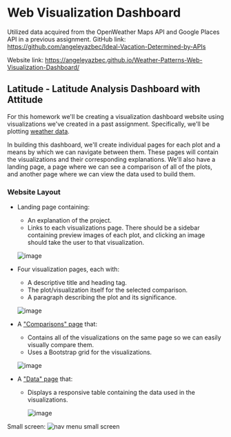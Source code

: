 # Web Visualization Dashboard

Utilized data acquired from the OpenWeather Maps API and Google Places API in a previous assignment.
GitHub link: https://github.com/angeleyazbec/Ideal-Vacation-Determined-by-APIs

Website link: https://angeleyazbec.github.io/Weather-Patterns-Web-Visualization-Dashboard/

## Latitude - Latitude Analysis Dashboard with Attitude

For this homework we'll be creating a visualization dashboard website using visualizations we've created in a past assignment. Specifically, we'll be plotting [weather data](Resources/cities.csv).

In building this dashboard, we'll create individual pages for each plot and a means by which we can navigate between them. These pages will contain the visualizations and their corresponding explanations. We'll also have a landing page, a page where we can see a comparison of all of the plots, and another page where we can view the data used to build them.

### Website Layout

* Landing page containing:
  * An explanation of the project.
  * Links to each visualizations page. There should be a sidebar containing preview images of each plot, and clicking an image should take the user to that visualization.
  
  ![image](https://user-images.githubusercontent.com/90559756/163264717-8fdb9c26-8b11-4ed7-96be-ea767b368999.png)

* Four visualization pages, each with:
  * A descriptive title and heading tag.
  * The plot/visualization itself for the selected comparison.
  * A paragraph describing the plot and its significance.
   
   ![image](https://user-images.githubusercontent.com/90559756/163265156-a619952a-2783-42f1-b4c8-2f14f1e4773f.png)

* A ["Comparisons" page](#comparisons-page) that:
  * Contains all of the visualizations on the same page so we can easily visually compare them.
  * Uses a Bootstrap grid for the visualizations.
   
   ![image](https://user-images.githubusercontent.com/90559756/163265367-538babf5-e409-41a9-812c-4edc3260316b.png)

   
* A ["Data" page](#data-page) that:
  * Displays a responsive table containing the data used in the visualizations.
    
    ![image](https://user-images.githubusercontent.com/90559756/163265505-9d8bad81-89e8-476c-bb5b-cfd91875a9e4.png)



Small screen:
![nav menu small screen](Images/nav-sm.png)



